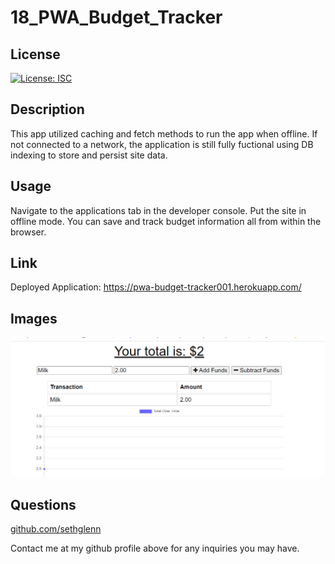 # 18_PWA_Budget_Tracker

## License

[![License: ISC](https://img.shields.io/badge/License-ISC-blue.svg)](https://opensource.org/licenses/ISC)

## Description

This app utilized caching and fetch methods to run the app when offline. If not connected to a network, the application is still fully fuctional using DB indexing to store and persist site data.

## Usage

Navigate to the applications tab in the developer console. Put the site in offline mode. You can save and track budget information all from within the browser.

## Link

Deployed Application: https://pwa-budget-tracker001.herokuapp.com/

## Images

![Screenshot01](./public/screenshot1.png)

## Questions

[github.com/sethglenn](https://github.com/sethglenn)

Contact me at my github profile above for any inquiries you may have.
